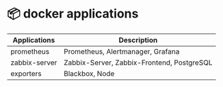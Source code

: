 # :package: docker applications

| Applications    | Description |
|-----------------|-------------|
| prometheus      | Prometheus, Alertmanager, Grafana |
| zabbix-server   | Zabbix-Server, Zabbix-Frontend, PostgreSQL |
| exporters       | Blackbox, Node |
